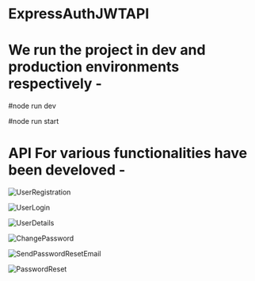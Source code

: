 # ExpressAuthJWTAPI

# We run the project in dev and production environments respectively - 

#node run dev 

#node run start 

# API For various functionalities have been develoved - 

![UserRegistration](https://github.com/aditya151005/ExpressAuthJWTAPI/assets/72004154/2e1ba27b-a713-4c6d-b69e-8c526cb5f120)

![UserLogin](https://github.com/aditya151005/ExpressAuthJWTAPI/assets/72004154/d8fa2150-a371-4c6b-b9c8-45c659e86ba5)

![UserDetails](https://github.com/aditya151005/ExpressAuthJWTAPI/assets/72004154/30e5df62-3e73-416a-8c65-a57f5ae6d514)

![ChangePassword](https://github.com/aditya151005/ExpressAuthJWTAPI/assets/72004154/2ff6c72c-e2a0-473e-8a0d-4813349be169)

![SendPasswordResetEmail](https://github.com/aditya151005/ExpressAuthJWTAPI/assets/72004154/be48013a-6632-4616-9336-08a15f61a15e)

![PasswordReset](https://github.com/aditya151005/ExpressAuthJWTAPI/assets/72004154/6191f26e-92dd-4ed7-ba4a-9f55f1a5dc9b)












